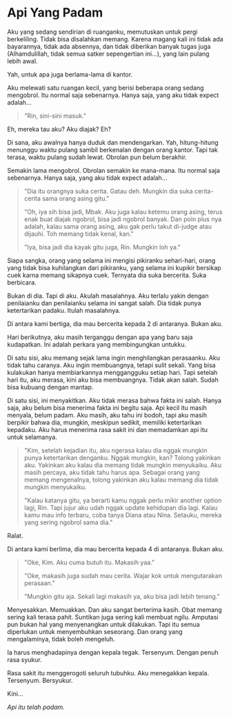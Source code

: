 # Api Yang Padam

Aku yang sedang sendirian di ruanganku, memutuskan untuk pergi berkeliling. Tidak bisa disalahkan memang. Karena magang kali ini tidak ada bayarannya, tidak ada absennya, dan tidak diberikan banyak tugas juga (Alhamdulillah, tidak semua satker sepengertian ini...), yang lain pulang lebih awal.

Yah, untuk apa juga berlama-lama di kantor.

Aku melewati satu ruangan kecil, yang berisi beberapa orang sedang mengobrol. Itu normal saja sebenarnya. Hanya saja, yang aku tidak expect adalah...

> "Rin, sini-sini masuk."

Eh, mereka tau aku? Aku diajak? Eh?

Di sana, aku awalnya hanya duduk dan mendengarkan. Yah, hitung-hitung menunggu waktu pulang sambil berkenalan dengan orang kantor. Tapi tak terasa, waktu pulang sudah lewat. Obrolan pun belum berakhir.

Semakin lama mengobrol. Obrolan semakin ke mana-mana. Itu normal saja sebenarnya. Hanya saja, yang aku tidak expect adalah...

> "Dia itu orangnya suka cerita. Gatau deh. Mungkin dia suka cerita-cerita sama orang asing gitu."
>
> "Oh, iya sih bisa jadi, Mbak. Aku juga kalau ketemu orang asing, terus enak buat diajak ngobrol, bisa jadi ngobrol banyak. Dan poin plus nya adalah, kalau sama orang asing, aku gak perlu takut di-judge atau dijauhi. Toh memang tidak kenal, kan."
>
> "Iya, bisa jadi dia kayak gitu juga, Rin. Mungkin loh ya."

Siapa sangka, orang yang selama ini mengisi pikiranku sehari-hari, orang yang tidak bisa kuhilangkan dari pikiranku, yang selama ini kupikir bersikap cuek karna memang sikapnya cuek. Ternyata dia suka bercerita. Suka berbicara.

Bukan di dia. Tapi di aku. Akulah masalahnya. Aku terlalu yakin dengan penilaianku dan penilaianku selama ini sangat salah. Dia tidak punya ketertarikan padaku. Itulah masalahnya.

Di antara kami bertiga, dia mau bercerita kepada 2 di antaranya. Bukan aku.

Hari berikutnya, aku masih terganggu dengan apa yang baru saja kudapatkan. Ini adalah perkara yang membingungkan untukku.

Di satu sisi, aku memang sejak lama ingin menghilangkan perasaanku. Aku tidak tahu caranya. Aku ingin membuangnya, tetapi sulit sekali. Yang bisa kulakukan hanya membiarkannya menggangguku setiap hari. Tapi setelah hari itu, aku merasa, kini aku bisa membuangnya. Tidak akan salah. Sudah bisa kubuang dengan mantap.

Di satu sisi, ini menyakitkan. Aku tidak merasa bahwa fakta ini salah. Hanya saja, aku belum bisa menerima fakta ini begitu saja. Api kecil itu masih menyala, belum padam. Aku masih, aku tahu ini bodoh, tapi aku masih berpikir bahwa dia, mungkin, meskipun sedikit, memiliki ketertarikan kepadaku. Aku harus menerima rasa sakit ini dan memadamkan api itu untuk selamanya.

> "Kim, setelah kejadian itu, aku ngerasa kalau dia nggak mungkin punya ketertarikan denganku. Nggak mungkin, kan? Tolong yakinkan aku. Yakinkan aku kalau dia memang tidak mungkin menyukaiku. Aku masih percaya, aku tidak tahu harus apa. Sebagai orang yang memang mengenalnya, tolong yakinkan aku kalau memang dia tidak mungkin menyukaiku.
>
> "Kalau katanya gitu, ya berarti kamu nggak perlu mikir another option lagi, Rin. Tapi jujur aku udah nggak update kehidupan dia lagi. Kalau kamu mau info terbaru, coba tanya Diana atau Nina. Setauku, mereka yang sering ngobrol sama dia."

Ralat.

Di antara kami berlima, dia mau bercerita kepada 4 di antaranya. Bukan aku.

> "Oke, Kim. Aku cuma butuh itu. Makasih yaa."
>
> "Oke, makasih juga sudah mau cerita. Wajar kok untuk mengutarakan perasaan."
>
> "Mungkin gitu aja. Sekali lagi makasih ya, aku bisa jadi lebih tenang."

Menyesakkan. Memuakkan. Dan aku sangat berterima kasih. Obat memang sering kali terasa pahit. Suntikan juga sering kali membuat ngilu. Amputasi pun bukan hal yang menyenangkan untuk dilakukan. Tapi itu semua diperlukan untuk menyembuhkan seseorang. Dan orang yang mengalaminya, tidak boleh mengeluh.

Ia harus menghadapinya dengan kepala tegak. Tersenyum. Dengan penuh rasa syukur.

Rasa sakit itu menggerogoti seluruh tubuhku. Aku menegakkan kepala. Tersenyum. Bersyukur.

Kini...

*Api itu telah padam.*
